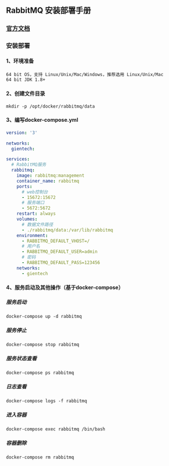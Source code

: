 ## RabbitMQ 安装部署手册

### [官方文档](https://www.rabbitmq.com/documentation.html)

### 安装部署

#### 1、环境准备

```
64 bit OS，支持 Linux/Unix/Mac/Windows，推荐选用 Linux/Unix/Mac
64 bit JDK 1.8+
```

#### 2、创建文件目录

```
mkdir -p /opt/docker/rabbitmq/data
```

#### 3、编写docker-compose.yml

```yml
version: '3'

networks:
  gientech:

services:
  # RabbitMQ服务
  rabbitmq:
    image: rabbitmq:management
    container_name: rabbitmq
    ports:
      # web控制台
      - 15672:15672
      # 服务端口
      - 5672:5672
    restart: always
    volumes:
      # 数据文件路径
      - ./rabbitmq/data:/var/lib/rabbitmq
    environment:
      - RABBITMQ_DEFAULT_VHOST=/
      # 用户名
      - RABBITMQ_DEFAULT_USER=admin
      # 密码
      - RABBITMQ_DEFAULT_PASS=123456
    networks:
      - gientech
```

#### 4、服务启动及其他操作（基于docker-compose）

##### 服务启动

```
docker-compose up -d rabbitmq
```

##### 服务停止

```
docker-compose stop rabbitmq
```

##### 服务状态查看

```
docker-compose ps rabbitmq
```

##### 日志查看

```
docker-compose logs -f rabbitmq
```

##### 进入容器

```
docker-compose exec rabbitmq /bin/bash
```

##### 容器删除

```
docker-compose rm rabbitmq
```